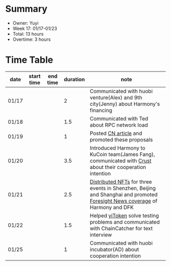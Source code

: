 # Summary
* Owner: Yuyi
* Week 17: 01/17-01/23
* Total: 13 hours
* Overtime: 3 hours

# Time Table
| date  | start time  | end time | duration  |  note |
|---|---|---|---|---|
| 01/17 |   |   | 2 | Communicated with huobi venture(Alex) and 9th city(Jenny) about Harmony's financing |
| 01/18 |   |   | 1.5 | Communicated with Ted about RPC network load |
| 01/19 |   |   | 1 | Posted [CN article](https://mp.weixin.qq.com/s/4rJk6biYxxAjmbuLbM9ddA) and promoted these proposals |
| 01/20 |   |   | 3.5 | Introduced Harmony to KuCoin team(James Fang), communicated with [Crust](https://drive.google.com/file/d/1U28W9erQ4rAjifXAwPDm4LGt5pa1ySpX/view?usp=sharing) about their cooperation intention |
| 01/21 |   |   | 2.5 | [Distributed NFTs](https://docs.google.com/document/d/1ioSwH1HfSByDSCY63Sevm0TpYsJUfq694QhXtqWVBK0/edit?usp=sharing) for three events in Shenzhen, Beijing and Shanghai and promoted [Foresight News coverage](https://mirror.xyz/foresightnews.eth/OGbMU0Dr1EQxrBzpSFXyPl3GRbc92Xl1AtTqbPftncY) of Harmony and DFK |
| 01/22 |   |   | 1.5 | Helped [yiToken](https://www.yitoken.im/) solve testing problems and communicated with ChainCatcher for text interview |
| 01/25 |   |   | 1 | Communicated with huobi incubator(AD) about cooperation intention |
